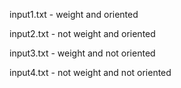 input1.txt - weight and oriented

input2.txt - not weight and oriented

input3.txt - weight and not oriented

input4.txt - not weight and not oriented
